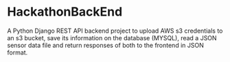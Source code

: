 # HackathonBackEnd
A Python Django REST API backend project to upload AWS s3 credentials to an s3 bucket, save its information on the database (MYSQL), read a JSON sensor data file and return responses of both to the frontend in JSON format.
